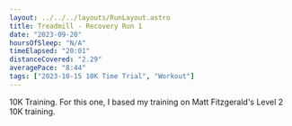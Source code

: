 ```yaml
---
layout: ../../../layouts/RunLayout.astro
title: Treadmill - Recovery Run 1
date: "2023-09-20"
hoursOfSleep: "N/A"
timeElapsed: "20:01"
distanceCovered: "2.29"
averagePace: "8:44"
tags: ["2023-10-15 10K Time Trial", "Workout"]
---
```


10K Training. For this one, I based my training on Matt Fitzgerald's Level 2 10K training.
